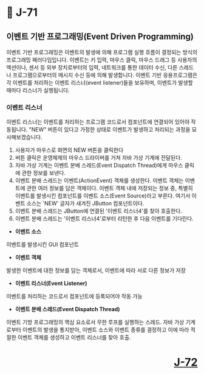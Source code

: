 # 📖 J-71

## 이벤트 기반 프로그래밍(Event Driven Programming)
<p>
  이벤트 기반 프로그래밍은 이벤트의 발생에 의해 프로그램 실행 흐름이 결정되는 방식의 프로그래밍 패러다임입니다. 
  이벤트는 키 입력, 마우스 클릭, 마우스 드래그 등 사용자의 액션이나, 센서 등 외부 장치로부터의 입력, 네트워크를 통한 데이터 수신, 다른 스레드나 프로그램으로부터의 메시지 수신 등에 의해 발생합니다.
  이벤트 기반 응용프로그램은 각 이벤트를 처리하는 이벤트 리스너(event listener)들을 보유하며, 이벤트가 발생할 때마다 리스너가 실행됩니다.
</p>

### 이벤트 리스너
<p>
  이벤트 리스너는 이벤트를 처리하는 프로그램 코드로서 컴포넌트에 연결되어 있어야 작동됩니다.
  "NEW" 버튼이 있다고 가정한 상태로 이벤트가 발생하고 처리되는 과정을 묘사해보겠습니다.
</p>

1. 사용자가 마우스로 화면의 NEW 버튼을 클릭한다
2. 버튼 클릭은 운영체제의 마우스 드라이버를 거쳐 자바 가상 기계에 전달된다.
3. 자바 가상 기계는 이벤트 분배 스레드(Event Dispatch Thread)에게 마우스 클릭에 관한 정보를 보낸다.
4. 이벤트 분배 스레드는 이벤트(ActionEvent) 객체를 생성한다. 이벤트 객체는 이벤트에 관한 여러 정보를 담은 객체이다. 이벤트 객체 내에 저장되는 정보 중, 특별히 이벤트를 발생시킨 컴포넌트를 이벤트 소스(Event Source)라고 부른다. 여기서 이벤트 소스는 'NEW' 글자가 새겨진 JButton 컴포넌트이다.
5. 이벤트 분배 스레드는 JButton에 연결된 '이벤트 리스너4'를 찾아 호출한다.
6. 이벤트 분배 스레드는 '이벤트 리스너4'로부터 리턴한 후 다음 이벤트를 기다린다.

* **이벤트 소스**
<p>이벤트를 발생시킨 GUI 컴포넌트</p>

* **이벤트 객체**
<p>
  발생한 이벤트에 대한 정보를 담는 객체로서, 이벤트에 따라 서로 다른 정보가 저장
</p>

* **이벤트 리스너(Event Listener)**
<p>이벤트를 처리하는 코드로서 컴포넌트에 등록되어야 작동 가능</p>

* **이벤트 분배 스레드(Event Dispatch Thread)**
<p>
  이벤트 기방 프로그래밍의 핵심 요소로서 무한 루프를 실행하는 스레드.
  자바 가상 기계로부터 이벤트의 발생을 통지받아, 이벤트 소스와 이벤트 종류를 결정하고 이에 따라 적절한 이벤트 객체를 생성하고 이벤트 리스너를 찾아 호출.
</p>

# <p align="right">[J-72](./J_72.md)</p>
